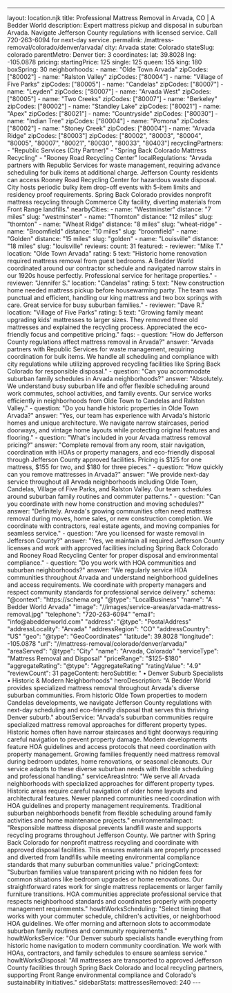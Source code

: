 ---
layout: location.njk
title: Professional Mattress Removal in Arvada, CO | A Bedder World
description: Expert mattress pickup and disposal in suburban Arvada. Navigate Jefferson County regulations with licensed service. Call 720-263-6094 for next-day service.
permalink: /mattress-removal/colorado/denver/arvada/
city: Arvada state: Colorado stateSlug: colorado parentMetro: Denver tier: 3 coordinates: lat: 39.8028 lng: -105.0878 pricing: startingPrice: 125 single: 125 queen: 155 king: 180 boxSpring: 30 neighborhoods: - name: "Olde Town Arvada" zipCodes: ["80002"] - name: "Ralston Valley" zipCodes: ["80004"] - name: "Village of Five Parks" zipCodes: ["80005"] - name: "Candelas" zipCodes: ["80007"] - name: "Leyden" zipCodes: ["80007"] - name: "Arvada West" zipCodes: ["80005"] - name: "Two Creeks" zipCodes: ["80007"] - name: "Berkeley" zipCodes: ["80002"] - name: "Standley Lake" zipCodes: ["80021"] - name: "Apex" zipCodes: ["80021"] - name: "Countryside" zipCodes: ["80030"] - name: "Indian Tree" zipCodes: ["80004"] - name: "Pomona" zipCodes: ["80002"] - name: "Stoney Creek" zipCodes: ["80004"] - name: "Arvada Ridge" zipCodes: ["80003"] zipCodes: ["80002", "80003", "80004", "80005", "80007", "80021", "80030", "80033", "80403"] recyclingPartners: - "Republic Services (City Partner)" - "Spring Back Colorado Mattress Recycling" - "Rooney Road Recycling Center" localRegulations: "Arvada partners with Republic Services for waste management, requiring advance scheduling for bulk items at additional charge. Jefferson County residents can access Rooney Road Recycling Center for hazardous waste disposal. City hosts periodic bulky item drop-off events with 5-item limits and residency proof requirements. Spring Back Colorado provides nonprofit mattress recycling through Commerce City facility, diverting materials from Front Range landfills." nearbyCities: - name: "Westminster" distance: "7 miles" slug: "westminster" - name: "Thornton" distance: "12 miles" slug: "thornton" - name: "Wheat Ridge" distance: "8 miles" slug: "wheat-ridge" - name: "Broomfield" distance: "10 miles" slug: "broomfield" - name: "Golden" distance: "15 miles" slug: "golden" - name: "Louisville" distance: "18 miles" slug: "louisville" reviews: count: 31 featured: - reviewer: "Mike T." location: "Olde Town Arvada" rating: 5 text: "Historic home renovation required mattress removal from guest bedrooms. A Bedder World coordinated around our contractor schedule and navigated narrow stairs in our 1920s house perfectly. Professional service for heritage properties." - reviewer: "Jennifer S." location: "Candelas" rating: 5 text: "New construction home needed mattress pickup before housewarming party. The team was punctual and efficient, handling our king mattress and two box springs with care. Great service for busy suburban families." - reviewer: "Dave R." location: "Village of Five Parks" rating: 5 text: "Growing family meant upgrading kids' mattresses to larger sizes. They removed three old mattresses and explained the recycling process. Appreciated the eco-friendly focus and competitive pricing." faqs: - question: "How do Jefferson County regulations affect mattress removal in Arvada?" answer: "Arvada partners with Republic Services for waste management, requiring coordination for bulk items. We handle all scheduling and compliance with city regulations while utilizing approved recycling facilities like Spring Back Colorado for responsible disposal." - question: "Can you accommodate suburban family schedules in Arvada neighborhoods?" answer: "Absolutely. We understand busy suburban life and offer flexible scheduling around work commutes, school activities, and family events. Our service works efficiently in neighborhoods from Olde Town to Candelas and Ralston Valley." - question: "Do you handle historic properties in Olde Town Arvada?" answer: "Yes, our team has experience with Arvada's historic homes and unique architecture. We navigate narrow staircases, period doorways, and vintage home layouts while protecting original features and flooring." - question: "What's included in your Arvada mattress removal pricing?" answer: "Complete removal from any room, stair navigation, coordination with HOAs or property managers, and eco-friendly disposal through Jefferson County approved facilities. Pricing is $125 for one mattress, $155 for two, and $180 for three pieces." - question: "How quickly can you remove mattresses in Arvada?" answer: "We provide next-day service throughout all Arvada neighborhoods including Olde Town, Candelas, Village of Five Parks, and Ralston Valley. Our team schedules around suburban family routines and commuter patterns." - question: "Can you coordinate with new home construction and moving schedules?" answer: "Definitely. Arvada's growing communities often need mattress removal during moves, home sales, or new construction completion. We coordinate with contractors, real estate agents, and moving companies for seamless service." - question: "Are you licensed for waste removal in Jefferson County?" answer: "Yes, we maintain all required Jefferson County licenses and work with approved facilities including Spring Back Colorado and Rooney Road Recycling Center for proper disposal and environmental compliance." - question: "Do you work with HOA communities and suburban neighborhoods?" answer: "We regularly service HOA communities throughout Arvada and understand neighborhood guidelines and access requirements. We coordinate with property managers and respect community standards for professional service delivery." schema: "@context": "https://schema.org" "@type": "LocalBusiness" "name": "A Bedder World Arvada" "image": "//images/service-areas/arvada-mattress-removal.jpg" "telephone": "720-263-6094" "email": "info@abedderworld.com" "address": "@type": "PostalAddress" "addressLocality": "Arvada" "addressRegion": "CO" "addressCountry": "US" "geo": "@type": "GeoCoordinates" "latitude": 39.8028 "longitude": -105.0878 "url": "//mattress-removal/colorado/denver/arvada/" "areaServed": "@type": "City" "name": "Arvada, Colorado" "serviceType": "Mattress Removal and Disposal" "priceRange": "$125-$180" "aggregateRating": "@type": "AggregateRating" "ratingValue": "4.9" "reviewCount": 31 pageContent: heroSubtitle: " • Denver Suburb Specialists • Historic & Modern Neighborhoods" heroDescription: "A Bedder World provides specialized mattress removal throughout Arvada's diverse suburban communities. From historic Olde Town properties to modern Candelas developments, we navigate Jefferson County regulations with next-day scheduling and eco-friendly disposal that serves this thriving Denver suburb." aboutService: "Arvada's suburban communities require specialized mattress removal approaches for different property types. Historic homes often have narrow staircases and tight doorways requiring careful navigation to prevent property damage. Modern developments feature HOA guidelines and access protocols that need coordination with property management. Growing families frequently need mattress removal during bedroom updates, home renovations, or seasonal cleanouts. Our service adapts to these diverse suburban needs with flexible scheduling and professional handling." serviceAreasIntro: "We serve all Arvada neighborhoods with specialized approaches for different property types. Historic areas require careful navigation of older home layouts and architectural features. Newer planned communities need coordination with HOA guidelines and property management requirements. Traditional suburban neighborhoods benefit from flexible scheduling around family activities and home maintenance projects." environmentalImpact: "Responsible mattress disposal prevents landfill waste and supports recycling programs throughout Jefferson County. We partner with Spring Back Colorado for nonprofit mattress recycling and coordinate with approved disposal facilities. This ensures materials are properly processed and diverted from landfills while meeting environmental compliance standards that many suburban communities value." pricingContext: "Suburban families value transparent pricing with no hidden fees for common situations like bedroom upgrades or home renovations. Our straightforward rates work for single mattress replacements or larger family furniture transitions. HOA communities appreciate professional service that respects neighborhood standards and coordinates properly with property management requirements." howItWorksScheduling: "Select timing that works with your commuter schedule, children's activities, or neighborhood HOA guidelines. We offer morning and afternoon slots to accommodate suburban family routines and community requirements." howItWorksService: "Our Denver suburb specialists handle everything from historic home navigation to modern community coordination. We work with HOAs, contractors, and family schedules to ensure seamless service." howItWorksDisposal: "All mattresses are transported to approved Jefferson County facilities through Spring Back Colorado and local recycling partners, supporting Front Range environmental compliance and Colorado's sustainability initiatives." sidebarStats: mattressesRemoved: 240 ---